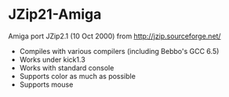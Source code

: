 # JZip21-Amiga
Amiga port JZip2.1 (10 Oct 2000) from http://jzip.sourceforge.net/

* Compiles with various compilers (including Bebbo's GCC 6.5)
* Works under kick1.3
* Works with standard console
* Supports color as much as possible
* Supports mouse
